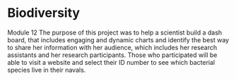# Biodiversity
Module 12
The purpose of this project was to help a scientist build a dash board, that includes engaging and dynamic charts and identify the best way to share her information with her audience, which includes her research assistants and her research participants.  Those who participated will be able to visit a website and select their ID number to see which bacterial species live in their navals.  
